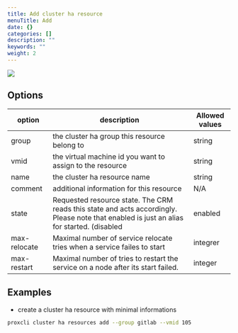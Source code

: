 ```yaml
---
title: Add cluster ha resource
menuTitle: Add
date: {}
categories: []
description: ""
keywords: ""
weight: 2
---
```


![](/images/proxcli_cluster_ha_resources_add_help.png)

## Options

|option|description|Allowed values|
|---|---|---|
|group|the cluster ha group this resource belong to|string|
|vmid|the virtual machine id you want to assign to the resource |string|
|name|the cluster ha resource name|string|
|comment|additional information for this resource|N/A|
|state|Requested resource state. The CRM reads this state and acts accordingly. Please note that enabled is just an alias for started. (disabled | enabled | ignored | started | stopped)|string|
|max-relocate|Maximal number of service relocate tries when a service failes to start|integrer|
|max-restart|Maximal number of tries to restart the service on a node after its start failed.|integer|

## Examples

- create a cluster ha resource with minimal informations

```bash
proxcli cluster ha resources add --group gitlab --vmid 105
```
